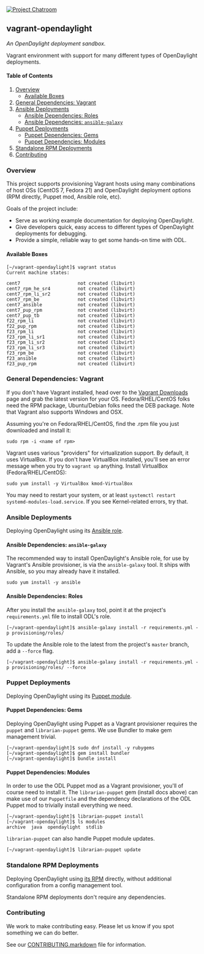 [![Project Chatroom][1]][2]

## vagrant-opendaylight

*An OpenDaylight deployment sandbox.*

Vagrant environment with support for many different types of OpenDaylight
deployments.

#### Table of Contents

1. [Overview](#overview)
    * [Available Boxes](#available-boxes)
1. [General Dependencies: Vagrant](#general-dependencies-vagrant)
1. [Ansible Deployments](#ansible-deployments)
    * [Ansible Dependencies: Roles](#ansible-dependencies-roles)
    * [Ansible Dependencies: `ansible-galaxy`](#ansible-dependencies-ansible-galaxy)
1. [Puppet Deployments](#puppet-deployments)
    * [Puppet Dependencies: Gems](#puppet-dependencies-gems)
    * [Puppet Dependencies: Modules](#puppet-dependencies-modules)
1. [Standalone RPM Deployments](#standalone-rpm-deployments)
1. [Contributing](#contributing)

### Overview

This project supports provisioning Vagrant hosts using many combinations
of host OSs (CentOS 7, Fedora 21) and OpenDaylight deployment
options (RPM directly, Puppet mod, Ansible role, etc).

Goals of the project include:

* Serve as working example documentation for deploying OpenDaylight.
* Give developers quick, easy access to different types of OpenDaylight
deployments for debugging.
* Provide a simple, reliable way to get some hands-on time with ODL.

#### Available Boxes

```ShellSession
[~/vagrant-opendaylight]$ vagrant status
Current machine states:

cent7                     not created (libvirt)
cent7_rpm_he_sr4          not created (libvirt)
cent7_rpm_li_sr2          not created (libvirt)
cent7_rpm_be              not created (libvirt)
cent7_ansible             not created (libvirt)
cent7_pup_rpm             not created (libvirt)
cent7_pup_tb              not created (libvirt)
f22_rpm_li                not created (libvirt)
f22_pup_rpm               not created (libvirt)
f23_rpm_li                not created (libvirt)
f23_rpm_li_sr1            not created (libvirt)
f23_rpm_li_sr2            not created (libvirt)
f23_rpm_li_sr3            not created (libvirt)
f23_rpm_be                not created (libvirt)
f23_ansible               not created (libvirt)
f23_pup_rpm               not created (libvirt)
```

### General Dependencies: Vagrant

If you don't have Vagrant installed, head over to the [Vagrant Downloads][3]
page and grab the latest version for your OS. Fedora/RHEL/CentOS folks need
the RPM package, Ubuntu/Debian folks need the DEB package. Note that Vagrant
also supports Windows and OSX.

Assuming you're on Fedora/RHEL/CentOS, find the .rpm file you just downloaded
and install it:

```ShellSession
sudo rpm -i <name of rpm>
```

Vagrant uses various "providers" for virtualization support. By default, it
uses VirtualBox. If you don't have VirtualBox installed, you'll see an error
message when you try to `vagrant up` anything. Install VirtualBox
(Fedora/RHEL/CentOS):

```ShellSession
sudo yum install -y VirtualBox kmod-VirtualBox
```

You may need to restart your system, or at least `systemctl restart
systemd-modules-load.service`. If you see Kernel-related errors, try that.

### Ansible Deployments

Deploying OpenDaylight using its [Ansible role][6].

#### Ansible Dependencies: `ansible-galaxy`

The recommended way to install OpenDaylight's Ansible role, for use by
Vagrant's Ansible provisioner, is via the `ansible-galaxy` tool. It
ships with Ansible, so you may already have it installed.

```ShellSession
sudo yum install -y ansible
```

#### Ansible Dependencies: Roles

After you install the `ansible-galaxy` tool, point it at the project's
`requirements.yml` file to install ODL's role.

```ShellSession
[~/vagrant-opendaylight]$ ansible-galaxy install -r requirements.yml -p provisioning/roles/
```

To update the Ansible role to the latest from the project's `master` branch,
add a `--force` flag.

```ShellSession
[~/vagrant-opendaylight]$ ansible-galaxy install -r requirements.yml -p provisioning/roles/ --force
```

### Puppet Deployments

Deploying OpenDaylight using its [Puppet module][7].

#### Puppet Dependencies: Gems

Deploying OpenDaylight using Puppet as a Vagrant provisioner requires
the `puppet` and `librarian-puppet` gems. We use Bundler to make gem
management trivial.

```ShellSession
[~/vagrant-opendaylight]$ sudo dnf install -y rubygems
[~/vagrant-opendaylight]$ gem install bundler
[~/vagrant-opendaylight]$ bundle install
```

#### Puppet Dependencies: Modules

In order to use the ODL Puppet mod as a Vagrant provisioner, you'll of course
need to install it. The `librarian-puppet` gem (install docs above) can make
use of our `Puppetfile` and the dependency declarations of the ODL Puppet mod
to trivially install everything we need.

```ShellSession
[~/vagrant-opendaylight]$ librarian-puppet install
[~/vagrant-opendaylight]$ ls modules
archive  java  opendaylight  stdlib
```

`librarian-puppet` can also handle Puppet module updates.

```ShellSession
[~/vagrant-opendaylight]$ librarian-puppet update
```

### Standalone RPM Deployments

Deploying OpenDaylight using [its RPM][8] directly, without additional configuration
from a config management tool.

Standalone RPM deployments don't require any dependencies.

### Contributing

We work to make contributing easy. Please let us know if you spot something
we can do better.

See our [CONTRIBUTING.markdown][4] file for information.


[1]: https://badges.gitter.im/Join%20Chat.svg
[2]: https://gitter.im/dfarrell07/vagrant-opendaylight?utm_source=badge&utm_medium=badge&utm_campaign=pr-badge&utm_content=badge
[3]: https://www.vagrantup.com/downloads.html
[4]: https://github.com/dfarrell07/vagrant-opendaylight/blob/master/CONTRIBUTING.markdown
[5]: https://github.com/dfarrell07/vagrant-opendaylight/issues/26
[6]: https://github.com/dfarrell07/ansible-opendaylight
[7]: https://github.com/dfarrell07/puppet-opendaylight
[8]: https://github.com/opendaylight/integration/tree/master/packaging/rpm

